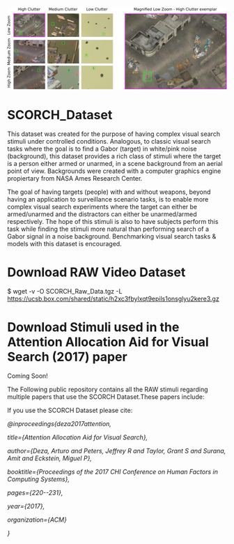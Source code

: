 ![SCORCH_Splash](Stimuli_TPWP.png)

# SCORCH_Dataset
This dataset was created for the purpose of having complex visual search stimuli under controlled conditions. Analogous, to classic visual search tasks where the goal is to find a Gabor (target) in white/pink noise (background), this dataset provides a rich class of stimuli where the target is a person either armed or unarmed, in a scene background from an aerial point of view. Backgrounds were created with a computer graphics engine propiertary from NASA Ames Research Center.

The goal of having targets (people) with and without weapons, beyond having an application to surveillance scenario tasks, is to enable more complex visual search experiments where the target can either be armed/unarmed and the distractors can either be unarmed/armed respectively. The hope of this stimuli is also to have subjects perform this task while finding the stimuli more natural than performing search of a Gabor signal in a noise background. Benchmarking visual search tasks & models with this dataset is encouraged.

# Download RAW Video Dataset
$ wget -v -O SCORCH_Raw_Data.tgz -L https://ucsb.box.com/shared/static/h2xc3fbylxqt9epils1onsglyu2kere3.gz

# Download Stimuli used in the Attention Allocation Aid for Visual Search (2017) paper
 Coming Soon!


The Following public repository contains all the RAW stimuli regarding multiple papers that use the SCORCH Dataset.These papers include:

If you use the SCORCH Dataset please cite:

*@inproceedings{deza2017attention,*

*title={Attention Allocation Aid for Visual Search},*

*author={Deza, Arturo and Peters, Jeffrey R and Taylor, Grant S and Surana, Amit and Eckstein, Miguel P},*

*booktitle={Proceedings of the 2017 CHI Conference on Human Factors in Computing Systems},*

*pages={220--231},*

*year={2017},*

*organization={ACM}*

*}*
